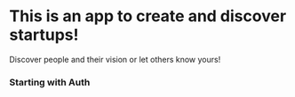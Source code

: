 # This is an app to create and discover startups! 
Discover people and their vision or let others know yours! 


### Starting with Auth

